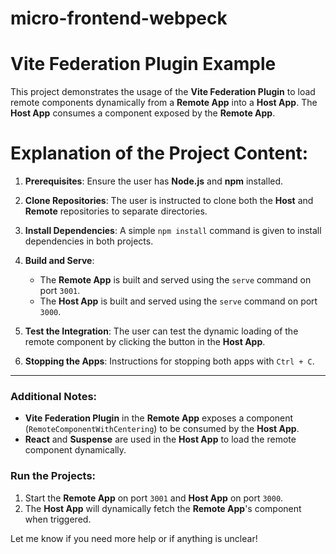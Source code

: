 # micro-frontend-webpeck

# Vite Federation Plugin Example

This project demonstrates the usage of the **Vite Federation Plugin** to load remote components dynamically from a **Remote App** into a **Host App**. The **Host App** consumes a component exposed by the **Remote App**.

# Explanation of the Project Content:

1. **Prerequisites**: Ensure the user has **Node.js** and **npm** installed.
   
2. **Clone Repositories**: The user is instructed to clone both the **Host** and **Remote** repositories to separate directories.

3. **Install Dependencies**: A simple `npm install` command is given to install dependencies in both projects.

4. **Build and Serve**:
   - The **Remote App** is built and served using the `serve` command on port `3001`.
   - The **Host App** is built and served using the `serve` command on port `3000`.

5. **Test the Integration**: The user can test the dynamic loading of the remote component by clicking the button in the **Host App**.

6. **Stopping the Apps**: Instructions for stopping both apps with `Ctrl + C`.

---

### Additional Notes:
- **Vite Federation Plugin** in the **Remote App** exposes a component (`RemoteComponentWithCentering`) to be consumed by the **Host App**.
- **React** and **Suspense** are used in the **Host App** to load the remote component dynamically.
  
### Run the Projects:
1. Start the **Remote App** on port `3001` and **Host App** on port `3000`.
2. The **Host App** will dynamically fetch the **Remote App**'s component when triggered.

Let me know if you need more help or if anything is unclear!
